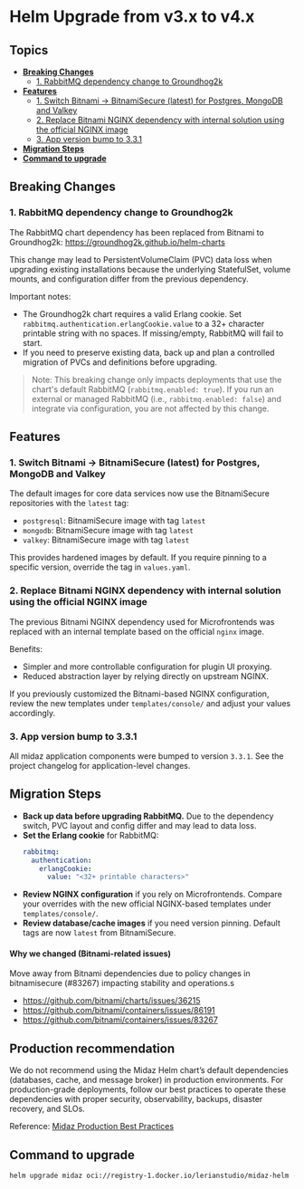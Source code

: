 # Helm Upgrade from v3.x to v4.x

## Topics

- **[Breaking Changes](#breaking-changes)**
  - [1. RabbitMQ dependency change to Groundhog2k](#1-rabbitmq-dependency-change-to-groundhog2k)
- **[Features](#features)**
  - [1. Switch Bitnami -> BitnamiSecure (latest) for Postgres, MongoDB and Valkey](#1-switch-bitnami---bitnamisecure-latest-for-postgres-mongodb-and-valkey)
  - [2. Replace Bitnami NGINX dependency with internal solution using the official NGINX image](#2-replace-bitnami-nginx-dependency-with-internal-solution-using-the-official-nginx-image)
  - [3. App version bump to 3.3.1](#3-app-version-bump-to-331)
- **[Migration Steps](#migration-steps)**
- **[Command to upgrade](#command-to-upgrade)**

## Breaking Changes

### 1. RabbitMQ dependency change to Groundhog2k

The RabbitMQ chart dependency has been replaced from Bitnami to Groundhog2k: https://groundhog2k.github.io/helm-charts

This change may lead to PersistentVolumeClaim (PVC) data loss when upgrading existing installations because the underlying StatefulSet, volume mounts, and configuration differ from the previous dependency.

Important notes:
- The Groundhog2k chart requires a valid Erlang cookie. Set `rabbitmq.authentication.erlangCookie.value` to a 32+ character printable string with no spaces. If missing/empty, RabbitMQ will fail to start.
- If you need to preserve existing data, back up and plan a controlled migration of PVCs and definitions before upgrading.

> Note: This breaking change only impacts deployments that use the chart's default RabbitMQ (`rabbitmq.enabled: true`). If you run an external or managed RabbitMQ (i.e., `rabbitmq.enabled: false`) and integrate via configuration, you are not affected by this change.

## Features

### 1. Switch Bitnami -> BitnamiSecure (latest) for Postgres, MongoDB and Valkey

The default images for core data services now use the BitnamiSecure repositories with the `latest` tag:
- `postgresql`: BitnamiSecure image with tag `latest`
- `mongodb`: BitnamiSecure image with tag `latest`
- `valkey`: BitnamiSecure image with tag `latest`

This provides hardened images by default. If you require pinning to a specific version, override the tag in `values.yaml`.

### 2. Replace Bitnami NGINX dependency with internal solution using the official NGINX image

The previous Bitnami NGINX dependency used for Microfrontends was replaced with an internal template based on the official `nginx` image.

Benefits:
- Simpler and more controllable configuration for plugin UI proxying.
- Reduced abstraction layer by relying directly on upstream NGINX.

If you previously customized the Bitnami-based NGINX configuration, review the new templates under `templates/console/` and adjust your values accordingly.

### 3. App version bump to 3.3.1

All midaz application components were bumped to version `3.3.1`. See the project changelog for application-level changes.

## Migration Steps

- **Back up data before upgrading RabbitMQ.** Due to the dependency switch, PVC layout and config differ and may lead to data loss.
- **Set the Erlang cookie** for RabbitMQ:
  ```yaml
  rabbitmq:
    authentication:
      erlangCookie:
        value: "<32+ printable characters>"
  ```
- **Review NGINX configuration** if you rely on Microfrontends. Compare your overrides with the new official NGINX-based templates under `templates/console/`.
- **Review database/cache images** if you need version pinning. Default tags are now `latest` from BitnamiSecure.

#### Why we changed (Bitnami-related issues)

Move away from Bitnami dependencies due to policy changes in bitnamisecure (#83267) impacting stability and operations.s

- https://github.com/bitnami/charts/issues/36215
- https://github.com/bitnami/containers/issues/86191
- https://github.com/bitnami/containers/issues/83267

## Production recommendation

We do not recommend using the Midaz Helm chart’s default dependencies (databases, cache, and message broker) in production environments. For production-grade deployments, follow our best practices to operate these dependencies with proper security, observability, backups, disaster recovery, and SLOs.

Reference: [Midaz Production Best Practices](https://docs.lerian.studio/docs/midaz-production-best-practices)

## Command to upgrade

```bash
helm upgrade midaz oci://registry-1.docker.io/lerianstudio/midaz-helm --version 4.0.0 -n midaz
```
